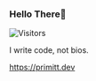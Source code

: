 ### Hello There👋

![Visitors](https://count.getloli.com/get/@ayonull)

I write code, not bios.

https://primitt.dev


